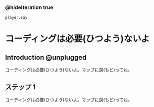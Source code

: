 ### @hideIteration true 

```python
player.say
```
# コーディングは必要(ひつよう)ないよ
## Introduction @unplugged
コーディングは必要(ひつよう)ないよ。マップに戻(もど)ってね。

## ステップ 1 
コーディングは必要(ひつよう)ないよ。マップに戻(もど)ってね。
